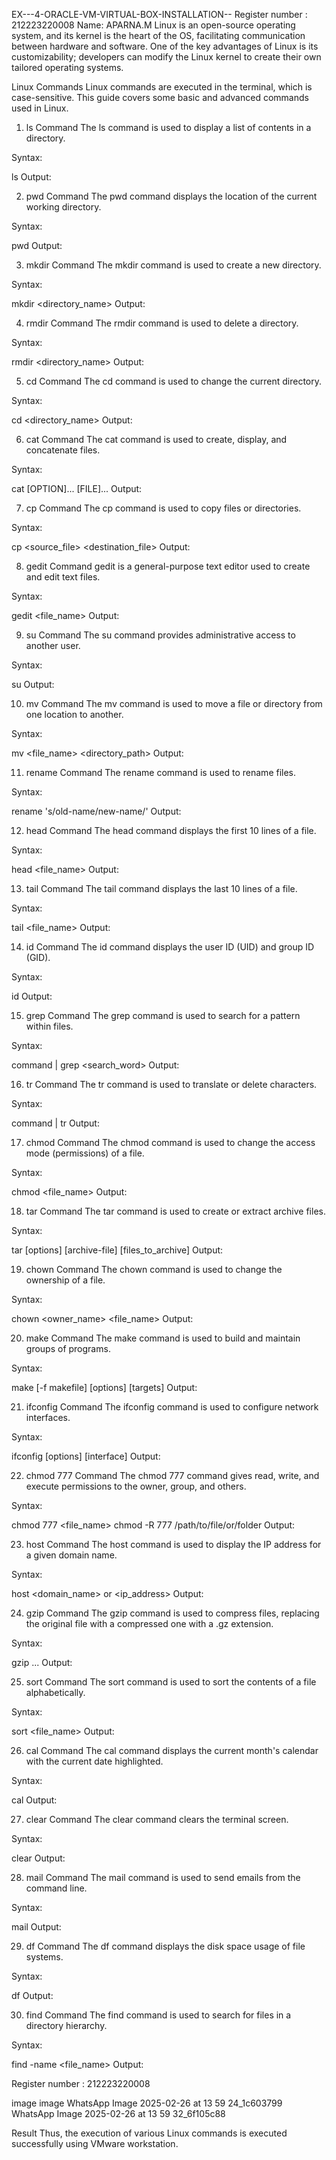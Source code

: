 EX---4-ORACLE-VM-VIRTUAL-BOX-INSTALLATION--
Register number : 212223220008
Name: APARNA.M
Linux is an open-source operating system, and its kernel is the heart of the OS, facilitating communication between hardware and software. One of the key advantages of Linux is its customizability; developers can modify the Linux kernel to create their own tailored operating systems.

Linux Commands
Linux commands are executed in the terminal, which is case-sensitive. This guide covers some basic and advanced commands used in Linux.

1. ls Command
The ls command is used to display a list of contents in a directory.

Syntax:

ls
Output:

2. pwd Command
The pwd command displays the location of the current working directory.

Syntax:

pwd
Output:

3. mkdir Command
The mkdir command is used to create a new directory.

Syntax:

mkdir <directory_name>
Output:

4. rmdir Command
The rmdir command is used to delete a directory.

Syntax:

rmdir <directory_name>
Output:

5. cd Command
The cd command is used to change the current directory.

Syntax:

cd <directory_name>
Output:

6. cat Command
The cat command is used to create, display, and concatenate files.

Syntax:

cat [OPTION]... [FILE]...
Output:

7. cp Command
The cp command is used to copy files or directories.

Syntax:

cp <source_file> <destination_file>
Output:

8. gedit Command
gedit is a general-purpose text editor used to create and edit text files.

Syntax:

gedit <file_name>
Output:

9. su Command
The su command provides administrative access to another user.

Syntax:

su <username>
Output:

10. mv Command
The mv command is used to move a file or directory from one location to another.

Syntax:

mv <file_name> <directory_path>
Output:

11. rename Command
The rename command is used to rename files.

Syntax:

rename 's/old-name/new-name/' <files>
Output:

12. head Command
The head command displays the first 10 lines of a file.

Syntax:

head <file_name>
Output:

13. tail Command
The tail command displays the last 10 lines of a file.

Syntax:

tail <file_name>
Output:

14. id Command
The id command displays the user ID (UID) and group ID (GID).

Syntax:

id
Output:

15. grep Command
The grep command is used to search for a pattern within files.

Syntax:

command | grep <search_word>
Output:

16. tr Command
The tr command is used to translate or delete characters.

Syntax:

command | tr <old> <new>
Output:

17. chmod Command
The chmod command is used to change the access mode (permissions) of a file.

Syntax:

chmod <options> <permissions> <file_name>
Output:

18. tar Command
The tar command is used to create or extract archive files.

Syntax:

tar [options] [archive-file] [files_to_archive]
Output:

19. chown Command
The chown command is used to change the ownership of a file.

Syntax:

chown <owner_name> <file_name>
Output:

20. make Command
The make command is used to build and maintain groups of programs.

Syntax:

make [-f makefile] [options] [targets]
Output:

21. ifconfig Command
The ifconfig command is used to configure network interfaces.

Syntax:

ifconfig [options] [interface]
Output:

22. chmod 777 Command
The chmod 777 command gives read, write, and execute permissions to the owner, group, and others.

Syntax:

chmod 777 <file_name>
chmod -R 777 /path/to/file/or/folder
Output:

23. host Command
The host command is used to display the IP address for a given domain name.

Syntax:

host <domain_name> or <ip_address>
Output:

24. gzip Command
The gzip command is used to compress files, replacing the original file with a compressed one with a .gz extension.

Syntax:

gzip <file1> <file2> <file3>...
Output:

25. sort Command
The sort command is used to sort the contents of a file alphabetically.

Syntax:

sort <file_name>
Output:

26. cal Command
The cal command displays the current month's calendar with the current date highlighted.

Syntax:

cal
Output:

27. clear Command
The clear command clears the terminal screen.

Syntax:

clear
Output:

28. mail Command
The mail command is used to send emails from the command line.

Syntax:

mail
Output:

29. df Command
The df command displays the disk space usage of file systems.

Syntax:

df
Output:

30. find Command
The find command is used to search for files in a directory hierarchy.

Syntax:

find <directory> -name <file_name>
Output:

Register number : 212223220008

image image WhatsApp Image 2025-02-26 at 13 59 24_1c603799 WhatsApp Image 2025-02-26 at 13 59 32_6f105c88

Result
Thus, the execution of various Linux commands is executed successfully using VMware workstation.


